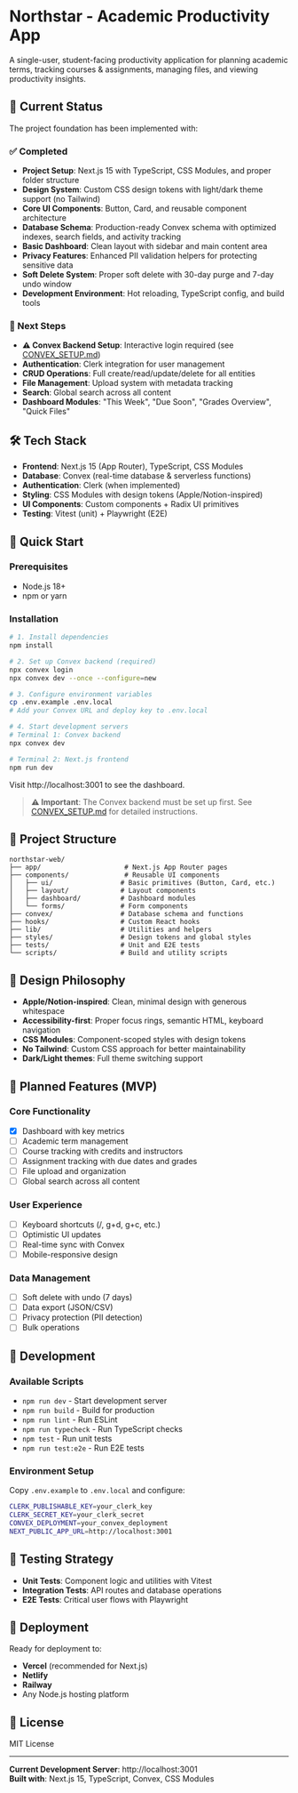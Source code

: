 # Northstar - Academic Productivity App

A single-user, student-facing productivity application for planning academic terms, tracking courses & assignments, managing files, and viewing productivity insights.

## 🚀 Current Status

The project foundation has been implemented with:

### ✅ Completed
- **Project Setup**: Next.js 15 with TypeScript, CSS Modules, and proper folder structure
- **Design System**: Custom CSS design tokens with light/dark theme support (no Tailwind)
- **Core UI Components**: Button, Card, and reusable component architecture
- **Database Schema**: Production-ready Convex schema with optimized indexes, search fields, and activity tracking
- **Basic Dashboard**: Clean layout with sidebar and main content area
- **Privacy Features**: Enhanced PII validation helpers for protecting sensitive data
- **Soft Delete System**: Proper soft delete with 30-day purge and 7-day undo window
- **Development Environment**: Hot reloading, TypeScript config, and build tools

### 🚧 Next Steps
- **⚠️ Convex Backend Setup**: Interactive login required (see [CONVEX_SETUP.md](./CONVEX_SETUP.md))
- **Authentication**: Clerk integration for user management
- **CRUD Operations**: Full create/read/update/delete for all entities
- **File Management**: Upload system with metadata tracking
- **Search**: Global search across all content
- **Dashboard Modules**: "This Week", "Due Soon", "Grades Overview", "Quick Files"

## 🛠 Tech Stack

- **Frontend**: Next.js 15 (App Router), TypeScript, CSS Modules
- **Database**: Convex (real-time database & serverless functions)
- **Authentication**: Clerk (when implemented)
- **Styling**: CSS Modules with design tokens (Apple/Notion-inspired)
- **UI Components**: Custom components + Radix UI primitives
- **Testing**: Vitest (unit) + Playwright (E2E)

## 🏃 Quick Start

### Prerequisites
- Node.js 18+
- npm or yarn

### Installation
```bash
# 1. Install dependencies
npm install

# 2. Set up Convex backend (required)
npx convex login
npx convex dev --once --configure=new

# 3. Configure environment variables
cp .env.example .env.local
# Add your Convex URL and deploy key to .env.local

# 4. Start development servers
# Terminal 1: Convex backend
npx convex dev

# Terminal 2: Next.js frontend  
npm run dev
```

Visit http://localhost:3001 to see the dashboard.

> **⚠️ Important**: The Convex backend must be set up first. See [CONVEX_SETUP.md](./CONVEX_SETUP.md) for detailed instructions.

## 📁 Project Structure

```
northstar-web/
├── app/                     # Next.js App Router pages
├── components/              # Reusable UI components
│   ├── ui/                 # Basic primitives (Button, Card, etc.)
│   ├── layout/             # Layout components
│   ├── dashboard/          # Dashboard modules
│   └── forms/              # Form components
├── convex/                 # Database schema and functions
├── hooks/                  # Custom React hooks
├── lib/                    # Utilities and helpers
├── styles/                 # Design tokens and global styles
├── tests/                  # Unit and E2E tests
└── scripts/                # Build and utility scripts
```

## 🎨 Design Philosophy

- **Apple/Notion-inspired**: Clean, minimal design with generous whitespace
- **Accessibility-first**: Proper focus rings, semantic HTML, keyboard navigation
- **CSS Modules**: Component-scoped styles with design tokens
- **No Tailwind**: Custom CSS approach for better maintainability
- **Dark/Light themes**: Full theme switching support

## 📝 Planned Features (MVP)

### Core Functionality
- [x] Dashboard with key metrics
- [ ] Academic term management
- [ ] Course tracking with credits and instructors
- [ ] Assignment tracking with due dates and grades
- [ ] File upload and organization
- [ ] Global search across all content

### User Experience
- [ ] Keyboard shortcuts (/, g+d, g+c, etc.)
- [ ] Optimistic UI updates
- [ ] Real-time sync with Convex
- [ ] Mobile-responsive design

### Data Management
- [ ] Soft delete with undo (7 days)
- [ ] Data export (JSON/CSV)
- [ ] Privacy protection (PII detection)
- [ ] Bulk operations

## 🔧 Development

### Available Scripts
- `npm run dev` - Start development server
- `npm run build` - Build for production
- `npm run lint` - Run ESLint
- `npm run typecheck` - Run TypeScript checks
- `npm test` - Run unit tests
- `npm run test:e2e` - Run E2E tests

### Environment Setup
Copy `.env.example` to `.env.local` and configure:
```bash
CLERK_PUBLISHABLE_KEY=your_clerk_key
CLERK_SECRET_KEY=your_clerk_secret
CONVEX_DEPLOYMENT=your_convex_deployment
NEXT_PUBLIC_APP_URL=http://localhost:3001
```

## 🧪 Testing Strategy

- **Unit Tests**: Component logic and utilities with Vitest
- **Integration Tests**: API routes and database operations
- **E2E Tests**: Critical user flows with Playwright

## 🚀 Deployment

Ready for deployment to:
- **Vercel** (recommended for Next.js)
- **Netlify**
- **Railway**
- Any Node.js hosting platform

## 📄 License

MIT License

---

**Current Development Server**: http://localhost:3001  
**Built with**: Next.js 15, TypeScript, Convex, CSS Modules